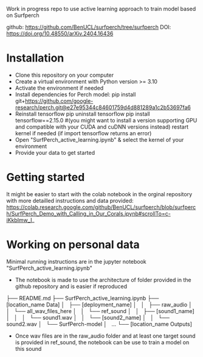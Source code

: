 Work in progress repo to use active learning approach to train model based on Surfperch

github: https://github.com/BenUCL/surfperch/tree/surfperch
DOI: https://doi.org/10.48550/arXiv.2404.16436

# Installation
- Clone this repository on your computer
- Create a virtual environment with Python version >= 3.10
- Activate the environment if needed
- Install dependencies for Perch model:
 pip install git+https://github.com/google-research/perch.git@e27e95344c84601759d4d881289a1c2b53697fa6
- Reinstall tensorflow
 pip uninstall tensorflow
 pip install tensorflow==2.15.0 #(you might want to install a version supporting GPU and compatible with your CUDA and cuDNN versions instead)
 restart kernel if needed (if import tensorflow returns an error)
- Open "SurfPerch_active_learning.ipynb" & select the kernel of your environment
- Provide your data to get started

# Getting started
It might be easier to start with the colab notebook in the orginal repository with more detailled instructions and data provided:
https://colab.research.google.com/github/BenUCL/surfperch/blob/surfperch/SurfPerch_Demo_with_Calling_in_Our_Corals.ipynb#scrollTo=c-iKkbImw_I_

# Working on personal data
Minimal running instructions are in the jupyter notebook "SurfPerch_active_learning.ipynb"

- The notebook is made to use the architecture of folder provided in the github repository and is easier if reproduced

├── README.md
├── SurfPerch_active_learning.ipynb
├── [location_name Data]
│   ├── [deployment_name]
│   │   ├── raw_audio
│   │       └── all_wav_files_here
│   │   └── ref_sound
│   │       ├── [sound1_name]
│   │       │   └── sound1.wav
│   │       └── [sound2_name]
│   │           └── sound2.wav
│   └── SurfPerch-model
│       ...
└── [location_name Outputs]


- Once wav files are in the raw_audio folder and at least one target sound is provided in ref_sound, the notebook can be use to train a model on this sound


